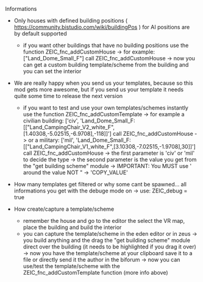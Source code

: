 Informations

- Only houses with defined building positions ( https://community.bistudio.com/wiki/buildingPos ) for AI positions are by default supported
	- if you want other buildings that have no building positions use the function ZEIC_fnc_addCustomHouse
		-> for example: ["Land_Dome_Small_F"] call ZEIC_fnc_addCustomHouse
		-> now you can get a custom building template/scheme from the building and you can set the interior
		
- We are really happy when you send us your templates, because so this mod gets more awesome, but if you send us your template it needs
		quite some time to release the next version
	- if you want to test and use your own templates/schemes instantly use the function ZEIC_fnc_addCustomTemplate
		-> for example a civilian building: ['civ', 'Land_Dome_Small_F: [["Land_CampingChair_V2_white_F",[1.40308,-5.02515,-6.9708],-118]]'] call ZEIC_fnc_addCustomHouse
		-> or a military:					['mil', 'Land_Dome_Small_F: [["Land_CampingChair_V1_white_F",[3.10308,-7.02515,-1.9708],30]]'] call ZEIC_fnc_addCustomHouse
		-> the first parameter is 'civ' or 'mil' to decide the type
		-> the second parameter is the value you get from the "get building scheme" module
			-> IMPORTANT: You MUST use ' around the value NOT " -> 'COPY_VALUE'
			
- How many templates get filtered or why some cant be spawned... all informations you get with the debuge mode on
		-> use: ZEIC_debug = true

- How create/capture a template/scheme
	- remember the house and go to the editor the select the VR map, place the building and build the interior
	- you can capture the template/scheme in the eden editor or in zeus
		-> you build anything and the drag the "get building scheme" module direct over the building (it needs to be highlighted if you drag it over)
		-> now you have the template/scheme at your clipboard save it to a file or directly send it the author in the biforum
		-> now you can use/test the template/scheme with the ZEIC_fnc_addCustomTemplate function (more info above)
